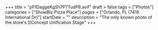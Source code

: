 +++
title = "pFfDaggeKgSh7P7TudP8.avif"
draft = false
tags = ["Photos"]
categories = ["ShowBiz Pizza Place"]
pages = ["Orlando, FL (7419 International Dr)"]
startDate = ""
description = "The only known photo of the store's [[Concept Unification Stage"
+++

